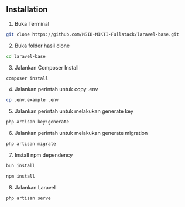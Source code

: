 ## Installation

1. Buka Terminal
```bash
git clone https://github.com/MSIB-MIKTI-Fullstack/laravel-base.git
```
2. Buka folder hasil clone
```bash
cd laravel-base
```
3. Jalankan Composer Install
```bash
composer install
``` 
4. Jalankan perintah untuk copy .env
```bash
cp .env.example .env
```
5. Jalankan perintah untuk melakukan generate key
```bash
php artisan key:generate
```
6. Jalankan perintah untuk melakukan generate migration
```bash
php artisan migrate
```
7. Install npm dependency
```bash
bun install
```
```bash
npm install
```
8. Jalankan Laravel
```bash
php artisan serve
```

